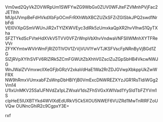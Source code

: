 Vm0wd2QyVkZOVWRpUm1SWFYwZG9WbGx0ZUV0WFJteFZVMnhPVjFac2JETlhh
MUpUVmpBeFdHVkdXbFpOCmFrRXhWbXBCZUZkSFZrZGlSbkJPQ2swd1NrbFdi
VEI0VXpGSmVWUnJiR2xTYlZKWVEyc3dlRk5zUmxkaQpXR2hvVlhwS1QyTXha
SFZTYkdScFVteHdXVkV5TVV0VFZrWnpVbXhvVndwaVNFSllWMnhXYTFReVVr
ZFYKYmtwWVlrWmFjRlZ0TlVOV1ZrVjVUVlYwVTJKSFVscFpNRnByVjBGd1ZG
SlZjRVpXYlhSVFV6RlZlRk5ZCmFGWUtZbXhhV0ZsclZuZGpSbHB4VkcwNWJG
WnJWalZVVmxwcllXeGFjbGRzV2xkaVdHaE1Wa2RrZDJGVwpXbkppUkZwWFRX
NW9hRmxVUmxabFZsWnpDbHBIYjB0VmExcDNWREZXYzJGR1RsTldiWGg2Vm14
U1IxUnMKV25Sa1JFNVdZa1pLZWxaV1dsZFhSVGxXWlVad1YySldTbFZYVm1S
clpHeE5lUXBTYkd4WVlXdEdURkV5Ck5XOU5NWEF6VUZRd1MwTnRlRFZoUVQw
OUNncGhiR2c9CgpxY3E=

rxf